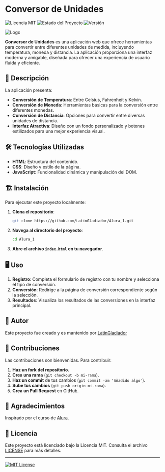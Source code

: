 # Conversor de Unidades

![Licencia MIT](https://img.shields.io/badge/licencia-MIT-blue.svg)
![Estado del Proyecto](https://img.shields.io/badge/estado-finalizado-green.svg)
![Versión](https://img.shields.io/badge/versión-1.0.0-brightgreen.svg)

![Logo](https://user-images.githubusercontent.com/121910576/257302088-d2a9edb6-75e5-4118-aaba-6f53da7715dc.png)

**Conversor de Unidades** es una aplicación web que ofrece herramientas para convertir entre diferentes unidades de medida, incluyendo temperatura, moneda y distancia. La aplicación proporciona una interfaz moderna y amigable, diseñada para ofrecer una experiencia de usuario fluida y eficiente.

## 🚀 Descripción

La aplicación presenta:
- **Conversión de Temperatura**: Entre Celsius, Fahrenheit y Kelvin.
- **Conversión de Moneda**: Herramientas básicas para la conversión entre diferentes monedas.
- **Conversión de Distancia**: Opciones para convertir entre diversas unidades de distancia.
- **Interfaz Atractiva**: Diseño con un fondo personalizado y botones estilizados para una mejor experiencia visual.

## 🛠️ Tecnologías Utilizadas

- **HTML**: Estructura del contenido.
- **CSS**: Diseño y estilo de la página.
- **JavaScript**: Funcionalidad dinámica y manipulación del DOM.

## 🏗️ Instalación

Para ejecutar este proyecto localmente:

1. **Clona el repositorio**:

    ```bash
    git clone https://github.com/LatinGladiador/Alura_1.git
    ```

2. **Navega al directorio del proyecto**:

    ```bash
    cd Alura_1
    ```

3. **Abre el archivo `index.html` en tu navegador**.

## 🖥️ Uso

1. **Registro**: Completa el formulario de registro con tu nombre y selecciona el tipo de conversión.
2. **Conversión**: Redirige a la página de conversión correspondiente según la selección.
3. **Resultados**: Visualiza los resultados de las conversiones en la interfaz principal.

## 👤 Autor

Este proyecto fue creado y es mantenido por [LatinGladiador](https://github.com/LatinGladiador)

## 🤝 Contribuciones

Las contribuciones son bienvenidas. Para contribuir:

1. **Haz un fork del repositorio**.
2. **Crea una rama** (`git checkout -b mi-rama`).
3. **Haz un commit** de tus cambios (`git commit -am 'Añadido algo'`).
4. **Sube tus cambios** (`git push origin mi-rama`).
5. **Crea un Pull Request** en GitHub.

## 🙏 Agradecimientos

Inspirado por el curso de [Alura](https://www.alura.com.br/).

## 📜 Licencia

Este proyecto está licenciado bajo la Licencia MIT. Consulta el archivo [LICENSE](LICENSE) para más detalles.

---

[![MIT License](https://img.shields.io/badge/License-MIT-yellow.svg)](https://opensource.org/licenses/MIT)
